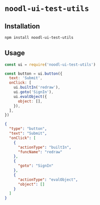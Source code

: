 # `noodl-ui-test-utils`

## Installation

```bash
npm install noodl-ui-test-utils
```

## Usage

```js
const ui = require('noodl-ui-test-utils')

const button = ui.button({
  text: 'Submit',
  onClick: [
    ui.builtIn('redraw'),
    ui.goto('SignIn'),
    ui.evalObject({
      object: [],
    }),
  ],
})
```

```json
{
  "type": "button",
  "text": "Submit",
  "onClick": [
    {
      "actionType": "builtIn",
      "funcName": "redraw"
    },
    {
      "goto": "SignIn"
    },
    {
      "actionType": "evalObject",
      "object": []
    }
  ]
}
```
